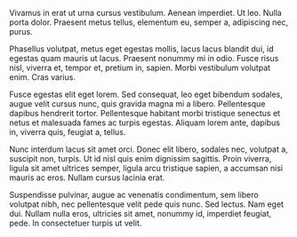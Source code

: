 Vivamus in erat ut urna cursus vestibulum. Aenean imperdiet. Ut leo. Nulla porta dolor. Praesent metus tellus, elementum eu, semper a, adipiscing nec, purus.

Phasellus volutpat, metus eget egestas mollis, lacus lacus blandit dui, id egestas quam mauris ut lacus. Praesent nonummy mi in odio. Fusce risus nisl, viverra et, tempor et, pretium in, sapien. Morbi vestibulum volutpat enim. Cras varius.

Fusce egestas elit eget lorem. Sed consequat, leo eget bibendum sodales, augue velit cursus nunc, quis gravida magna mi a libero. Pellentesque dapibus hendrerit tortor. Pellentesque habitant morbi tristique senectus et netus et malesuada fames ac turpis egestas. Aliquam lorem ante, dapibus in, viverra quis, feugiat a, tellus.

Nunc interdum lacus sit amet orci. Donec elit libero, sodales nec, volutpat a, suscipit non, turpis. Ut id nisl quis enim dignissim sagittis. Proin viverra, ligula sit amet ultrices semper, ligula arcu tristique sapien, a accumsan nisi mauris ac eros. Nullam cursus lacinia erat.

Suspendisse pulvinar, augue ac venenatis condimentum, sem libero volutpat nibh, nec pellentesque velit pede quis nunc. Sed lectus. Nam eget dui. Nullam nulla eros, ultricies sit amet, nonummy id, imperdiet feugiat, pede. In consectetuer turpis ut velit.